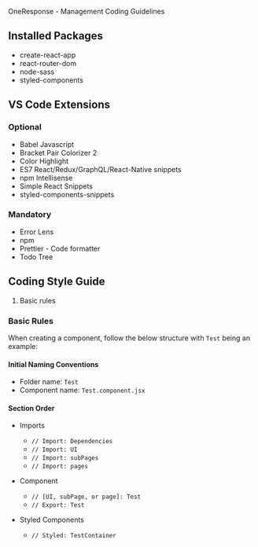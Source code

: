 OneResponse - Management Coding Guidelines

## Installed Packages

- create-react-app
- react-router-dom
- node-sass
- styled-components

## VS Code Extensions

### Optional

- Babel Javascript
- Bracket Pair Colorizer 2
- Color Highlight
- ES7 React/Redux/GraphQL/React-Native snippets
- npm Intellisense
- Simple React Snippets
- styled-components-snippets

### Mandatory

- Error Lens
- npm
- Prettier - Code formatter
- Todo Tree

## Coding Style Guide

1. Basic rules

### Basic Rules

When creating a component, follow the below structure with `Test` being an example:

#### Initial Naming Conventions

- Folder name: `Test`
- Component name: `Test.component.jsx`

#### Section Order

- Imports

  - `// Import: Dependencies`
  - `// Import: UI`
  - `// Import: subPages`
  - `// Import: pages`

- Component

  - `// [UI, subPage, or page]: Test`
  - `// Export: Test`

- Styled Components
  - `// Styled: TestContainer`
